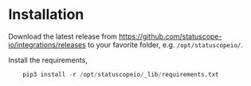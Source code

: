 # Installation

Download the latest release from https://github.com/statuscope-io/integrations/releases to your favorite folder, e.g. `/opt/statuscopeio/`.

Install the requirements,

```python
    pip3 install -r /opt/statuscopeio/_lib/requirements.txt
```

